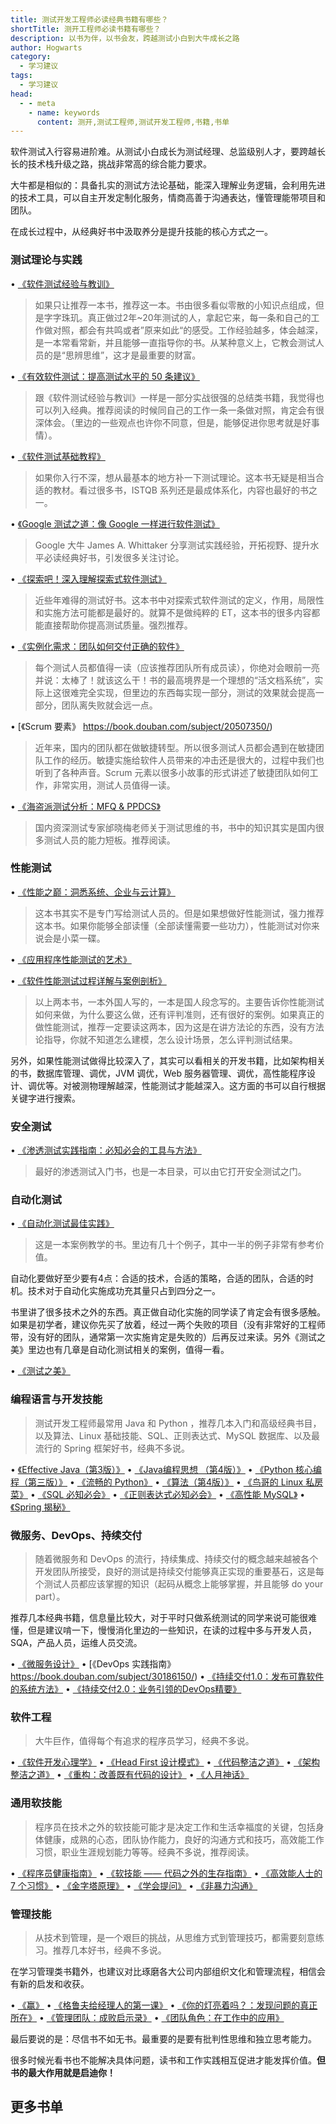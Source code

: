 ```yaml
---
title: 测试开发工程师必读经典书籍有哪些？
shortTitle: 测开工程师必读书籍有哪些？
description: 以书为伴，以书会友，跨越测试小白到大牛成长之路
author: Hogwarts
category:
  - 学习建议
tags:
  - 学习建议
head:
  - - meta
    - name: keywords
      content: 测开,测试工程师,测试开发工程师,书籍,书单
---
```


软件测试入行容易进阶难。从测试小白成长为测试经理、总监级别人才，要跨越长长的技术栈升级之路，挑战非常高的综合能力要求。

大牛都是相似的：具备扎实的测试方法论基础，能深入理解业务逻辑，会利用先进的技术工具，可以自主开发定制化服务，情商高善于沟通表达，懂管理能带项目和团队。

在成长过程中，从经典好书中汲取养分是提升技能的核心方式之一。

### 测试理论与实践

• [《软件测试经验与教训》](https://book.douban.com/subject/1139061/)

> 如果只让推荐一本书，推荐这一本。书由很多看似零散的小知识点组成，但是字字珠玑。真正做过2年~20年测试的人，拿起它来，每一条和自己的工作做对照，都会有共鸣或者”原来如此“的感受。工作经验越多，体会越深，是一本常看常新，并且能够一直指导你的书。从某种意义上，它教会测试人员的是“思辨思维”，这才是最重要的财富。

• [《有效软件测试：提高测试水平的 50 条建议》](https://book.douban.com/subject/1146227/)

> 跟《软件测试经验与教训》一样是一部分实战很强的总结类书籍，我觉得也可以列入经典。推荐阅读的时候同自己的工作一条一条做对照，肯定会有很深体会。（里边的一些观点也许你不同意，但是，能够促进你思考就是好事情）。

• [《软件测试基础教程》](https://book.douban.com/subject/3612082/)

> 如果你入行不深，想从最基本的地方补一下测试理论。这本书无疑是相当合适的教材。看过很多书，ISTQB 系列还是最成体系化，内容也最好的书之一。

• [《Google 测试之道：像 Google 一样进行软件测试》](https://book.douban.com/subject/25742200/)

> Google 大牛 James A. Whittaker 分享测试实践经验，开拓视野、提升水平必读经典好书，引发很多关注讨论。

• [《探索吧！深入理解探索式软件测试》](https://book.douban.com/subject/25829182/)

> 近些年难得的测试好书。这本书中对探索式软件测试的定义，作用，局限性和实施方法可能都是最好的。就算不是做纯粹的 ET，这本书的很多内容都能直接帮助你提高测试质量。强烈推荐。

• [《实例化需求：团队如何交付正确的软件》](https://book.douban.com/subject/11611022/)

> 每个测试人员都值得一读（应该推荐团队所有成员读），你绝对会眼前一亮并说：太棒了！就该这么干！书的最高境界是一个理想的“活文档系统”，实际上这很难完全实现，但里边的东西每实现一部分，测试的效果就会提高一部分，团队离失败就会远一点。

• [《Scrum 要素》 https://book.douban.com/subject/20507350/)

> 近年来，国内的团队都在做敏捷转型。所以很多测试人员都会遇到在敏捷团队工作的经历。敏捷实施给软件人员带来的冲击还是很大的，过程中我们也听到了各种声音。Scrum 元素以很多小故事的形式讲述了敏捷团队如何工作，非常实用，测试人员值得一读。

• [《海盗派测试分析：MFQ & PPDCS》](https://book.douban.com/subject/27021193/)

> 国内资深测试专家邰晓梅老师关于测试思维的书，书中的知识其实是国内很多测试人员的能力短板。推荐阅读。

### 性能测试

• [《性能之巅：洞悉系统、企业与云计算》](https://book.douban.com/subject/26586598/)

> 这本书其实不是专门写给测试人员的。但是如果想做好性能测试，强力推荐这本书。如果你能够全部读懂（全部读懂需要一些功力），性能测试对你来说会是小菜一碟。

• [《应用程序性能测试的艺术》](https://book.douban.com/subject/4156318/)

• [《软件性能测试过程详解与案例剖析》](https://book.douban.com/subject/1912900/)

> 以上两本书，一本外国人写的，一本是国人段念写的。主要告诉你性能测试如何来做，为什么要这么做，还有评判准则，还有很好的案例。如果真正的做性能测试，推荐一定要读这两本，因为这是在讲方法论的东西，没有方法论指导，你就不知道怎么建模，怎么设计场景，怎么评判测试结果。

另外，如果性能测试做得比较深入了，其实可以看相关的开发书籍，比如架构相关的书，数据库管理、调优，JVM 调优，Web 服务器管理、调优，高性能程序设计、调优等。对被测物理解越深，性能测试才能越深入。这方面的书可以自行根据关键字进行搜索。

### 安全测试

• [《渗透测试实践指南：必知必会的工具与方法》](https://book.douban.com/subject/20366359/)

> 最好的渗透测试入门书，也是一本目录，可以由它打开安全测试之门。

### 自动化测试

• [《自动化测试最佳实践》](https://book.douban.com/subject/22232395/)

> 这是一本案例教学的书。里边有几十个例子，其中一半的例子非常有参考价值。

自动化要做好至少要有4点：合适的技术，合适的策略，合适的团队，合适的时机。技术对于自动化实施成功充其量只占到四分之一。

书里讲了很多技术之外的东西。真正做自动化实施的同学读了肯定会有很多感触。如果是初学者，建议你先买了放着，经过一两个失败的项目（没有非常好的工程师带，没有好的团队，通常第一次实施肯定是失败的）后再反过来读。另外《测试之美》里边也有几章是自动化测试相关的案例，值得一看。

• [《测试之美》](https://book.douban.com/subject/4805950/)

### 编程语言与开发技能

> 测试开发工程师最常用 Java 和 Python ，推荐几本入门和高级经典书目，以及算法、Linux 基础技能、SQL、正则表达式、MySQL 数据库、以及最流行的 Spring 框架好书，经典不多说。

• [《Effective Java（第3版）》](https://book.douban.com/subject/30412517/)
• [《Java编程思想 （第4版）》](https://book.douban.com/subject/2130190/)
• [《Python 核心编程（第三版）》](https://book.douban.com/subject/26801374/)
• [《流畅的 Python》](https://book.douban.com/subject/27028517/)
• [《算法（第4版）》](https://book.douban.com/subject/19952400/)
• [《鸟哥的 Linux 私房菜》](https://book.douban.com/subject/30359954/)
• [《SQL 必知必会》](https://book.douban.com/subject/24250054/)
• [《正则表达式必知必会》](https://book.douban.com/subject/26285406/)
• [《高性能 MySQL》](https://book.douban.com/subject/23008813/)
• [《Spring 揭秘》](https://book.douban.com/subject/3897837/)

### 微服务、DevOps、持续交付

> 随着微服务和 DevOps 的流行，持续集成、持续交付的概念越来越被各个开发团队所接受，良好的测试是持续交付能够真正实现的重要基石，这是每个测试人员都应该掌握的知识（起码从概念上能够掌握，并且能够 do your part）。

推荐几本经典书籍，信息量比较大，对于平时只做系统测试的同学来说可能很难懂，但是建议啃一下，慢慢消化里边的一些知识，在读的过程中多与开发人员，SQA，产品人员，运维人员交流。

• [《微服务设计》](https://book.douban.com/subject/26772677/)
• [《DevOps 实践指南》 https://book.douban.com/subject/30186150/)
• [《持续交付1.0：发布可靠软件的系统方法》](https://book.douban.com/subject/6862062/)
• [《持续交付2.0：业务引领的DevOps精要》](https://book.douban.com/subject/30419555/)

### 软件工程

> 大牛巨作，值得每个有追求的程序员学习，经典不多说。

• [《软件开发心理学》](https://book.douban.com/subject/1141154/)
• [《Head First 设计模式》](https://book.douban.com/subject/2243615/)
• [《代码整洁之道》](https://book.douban.com/subject/4199741/)
• [《架构整洁之道》](https://book.douban.com/subject/30333919/)
• [《重构：改善既有代码的设计》](https://book.douban.com/subject/4262627/)
• [《人月神话》](https://book.douban.com/subject/26358448/)

### 通用软技能

> 程序员在技术之外的软技能可能才是决定工作和生活幸福度的关键，包括身体健康，成熟的心态，团队协作能力，良好的沟通方式和技巧，高效能工作习惯，职业生涯规划能力等等。经典不多说，推荐阅读。

• [《程序员健康指南》](https://book.douban.com/subject/25981248/)
• [《软技能 —— 代码之外的生存指南》](https://book.douban.com/subject/26835090/)
• [《高效能人士的 7 个习惯》](https://book.douban.com/subject/26284789/)
• [《金字塔原理》](https://book.douban.com/subject/4882120/)
• [《学会提问》](https://book.douban.com/subject/20428922/)
• [《非暴力沟通》](https://book.douban.com/subject/3533221/)

### 管理技能

> 从技术到管理，是一个艰巨的挑战，从思维方式到管理技巧，都需要刻意练习。推荐几本好书，经典不多说。

在学习管理类书籍外，也建议对比琢磨各大公司内部组织文化和管理流程，相信会有新的启发和收获。

• [《赢》](https://book.douban.com/subject/1313124/)
• [《格鲁夫给经理人的第一课》](https://book.douban.com/subject/24700126/)
• [《你的灯亮着吗？：发现问题的真正所在》](https://book.douban.com/subject/25772550/)
• [《管理团队：成败启示录》](https://book.douban.com/subject/26981179/)
• [《团队角色：在工作中的应用》](https://book.douban.com/subject/27187174/)

最后要说的是：尽信书不如无书。最重要的是要有批判性思维和独立思考能力。  

很多时候光看书也不能解决具体问题，读书和工作实践相互促进才能发挥价值。**但书的最大作用就是启迪你！**



## 更多书单

<!-- 需要书单的小伙伴请扫描下方的二维码关注作者的原创公众号「**沉默王二**」回复关键字「**pdf**」就可以拉取到下载链接了。

![扫码关注后回复「pdf」关键字](http://cdn.tobebetterjavaer.com/tobebetterjavaer/images/gongzhonghao.png)


>转载链接：[https://mp.weixin.qq.com/s/XpKaR0r-wqcHhXYcCFmPQA](https://mp.weixin.qq.com/s/XpKaR0r-wqcHhXYcCFmPQA)，出处：霍格沃兹测试学院，整理：沉默王二 -->
